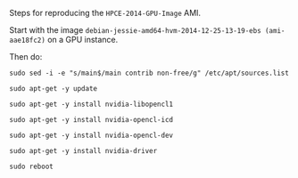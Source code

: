 Steps for reproducing the `HPCE-2014-GPU-Image` AMI.

Start with the image `debian-jessie-amd64-hvm-2014-12-25-13-19-ebs (ami-aae18fc2)`
on a GPU instance.

Then do:
```
sudo sed -i -e "s/main$/main contrib non-free/g" /etc/apt/sources.list

sudo apt-get -y update

sudo apt-get -y install nvidia-libopencl1

sudo apt-get -y install nvidia-opencl-icd

sudo apt-get -y install nvidia-opencl-dev

sudo apt-get -y install nvidia-driver

sudo reboot
```
